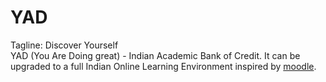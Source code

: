 # YAD
Tagline: Discover Yourself <br>
YAD (You Are Doing great) - Indian Academic Bank of Credit. It can be upgraded to a full Indian Online Learning Environment inspired by [moodle](https://moodle.org/).<br>

